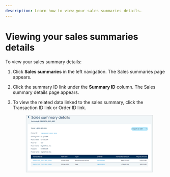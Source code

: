 ```yaml
---
description: Learn how to view your sales summaries details.
---
```


# Viewing your sales summaries details

To view your sales summary details:

1. Click **Sales summaries** in the left navigation. The Sales summaries page appears.
2. Click the summary ID link under the **Summary ID** column. The Sales summary details page appears.
3.  To view the related data linked to the sales summary, click the Transaction ID link or Order ID link.

    <figure><img src="../../../../.gitbook/assets/1 vu sales summaries details.png" alt=""><figcaption></figcaption></figure>
